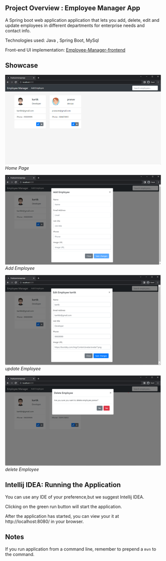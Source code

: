 ## Project Overview : Employee Manager App

A Spring boot web application application that lets you add, delete, edit and update employees in different departments for enterprise needs and contact info.

Technologies used: Java , Spring Boot, MySql

Front-end UI implementation: [Employee-Manager-frontend](https://github.com/kartik31193/employeemanagerfront)

## Showcase

<p>
<img src=src/main/resources/screenshots/home.png>
   <em>Home Page</em>
</p>
<p>
<img src=src/main/resources/screenshots/add.png>
   <em>Add Employee</em>
</p>
<p>
<img src=src/main/resources/screenshots/edit.png>
   <em>update Employee</em>
</p>
<p>
<img src=src/main/resources/screenshots/delete.png>
   <em>delete Employee</em>
</p>

## Intellij IDEA: Running the Application

You can use any IDE of your preference,but we suggest Intellij IDEA.

Clicking on the green run button will start the application.

After the application has started, you can view your it at http://localhost:8080/ in your browser.

## Notes
If you run application from a command line, remember to prepend a `mvn` to the command.